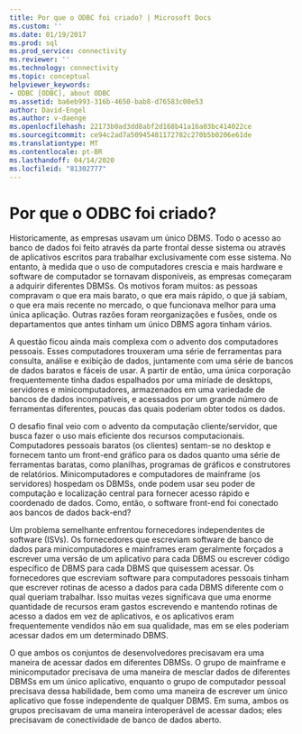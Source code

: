 ```yaml
---
title: Por que o ODBC foi criado? | Microsoft Docs
ms.custom: ''
ms.date: 01/19/2017
ms.prod: sql
ms.prod_service: connectivity
ms.reviewer: ''
ms.technology: connectivity
ms.topic: conceptual
helpviewer_keywords:
- ODBC [ODBC], about ODBC
ms.assetid: ba6eb993-316b-4650-bab8-d76583c00e53
author: David-Engel
ms.author: v-daenge
ms.openlocfilehash: 22173b0ad3dd8abf2d168b41a16a03bc414022ce
ms.sourcegitcommit: ce94c2ad7a50945481172782c270b5b0206e61de
ms.translationtype: MT
ms.contentlocale: pt-BR
ms.lasthandoff: 04/14/2020
ms.locfileid: "81302777"
---
```

# <a name="why-was-odbc-created"></a>Por que o ODBC foi criado?
Historicamente, as empresas usavam um único DBMS. Todo o acesso ao banco de dados foi feito através da parte frontal desse sistema ou através de aplicativos escritos para trabalhar exclusivamente com esse sistema. No entanto, à medida que o uso de computadores crescia e mais hardware e software de computador se tornavam disponíveis, as empresas começaram a adquirir diferentes DBMSs. Os motivos foram muitos: as pessoas compravam o que era mais barato, o que era mais rápido, o que já sabiam, o que era mais recente no mercado, o que funcionava melhor para uma única aplicação. Outras razões foram reorganizações e fusões, onde os departamentos que antes tinham um único DBMS agora tinham vários.  
  
 A questão ficou ainda mais complexa com o advento dos computadores pessoais. Esses computadores trouxeram uma série de ferramentas para consulta, análise e exibição de dados, juntamente com uma série de bancos de dados baratos e fáceis de usar. A partir de então, uma única corporação frequentemente tinha dados espalhados por uma miríade de desktops, servidores e minicomputadores, armazenados em uma variedade de bancos de dados incompatíveis, e acessados por um grande número de ferramentas diferentes, poucas das quais poderiam obter todos os dados.  
  
 O desafio final veio com o advento da computação cliente/servidor, que busca fazer o uso mais eficiente dos recursos computacionais. Computadores pessoais baratos (os clientes) sentam-se no desktop e fornecem tanto um front-end gráfico para os dados quanto uma série de ferramentas baratas, como planilhas, programas de gráficos e construtores de relatórios. Minicomputadores e computadores de mainframe (os servidores) hospedam os DBMSs, onde podem usar seu poder de computação e localização central para fornecer acesso rápido e coordenado de dados. Como, então, o software front-end foi conectado aos bancos de dados back-end?  
  
 Um problema semelhante enfrentou fornecedores independentes de software (ISVs). Os fornecedores que escreviam software de banco de dados para minicomputadores e mainframes eram geralmente forçados a escrever uma versão de um aplicativo para cada DBMS ou escrever código específico de DBMS para cada DBMS que quisessem acessar. Os fornecedores que escreviam software para computadores pessoais tinham que escrever rotinas de acesso a dados para cada DBMS diferente com o qual queriam trabalhar. Isso muitas vezes significava que uma enorme quantidade de recursos eram gastos escrevendo e mantendo rotinas de acesso a dados em vez de aplicativos, e os aplicativos eram frequentemente vendidos não em sua qualidade, mas em se eles poderiam acessar dados em um determinado DBMS.  
  
 O que ambos os conjuntos de desenvolvedores precisavam era uma maneira de acessar dados em diferentes DBMSs. O grupo de mainframe e minicomputador precisava de uma maneira de mesclar dados de diferentes DBMSs em um único aplicativo, enquanto o grupo de computador pessoal precisava dessa habilidade, bem como uma maneira de escrever um único aplicativo que fosse independente de qualquer DBMS. Em suma, ambos os grupos precisavam de uma maneira interoperável de acessar dados; eles precisavam de conectividade de banco de dados aberto.
